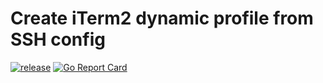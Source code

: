 # Create iTerm2 dynamic profile from SSH config

[![release](https://github-release-version.herokuapp.com/github/arnested/ssh2iterm2/release.svg)](https://github.com/arnested/ssh2iterm2/releases/latest)
[![Go Report Card](https://goreportcard.com/badge/github.com/arnested/ssh2iterm2)](https://goreportcard.com/report/github.com/arnested/ssh2iterm2)
